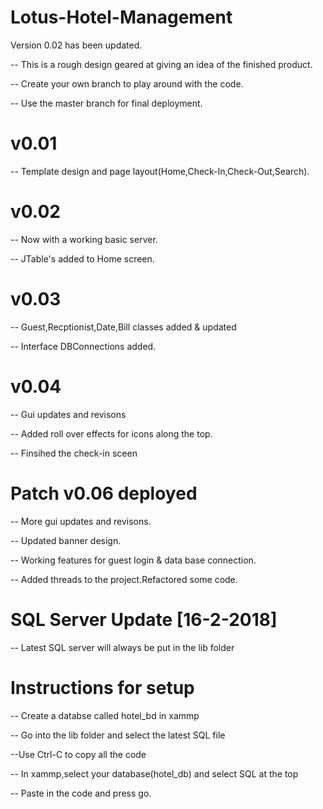 # Lotus-Hotel-Management

 Version 0.02 has been updated.
 
 -- This is a rough design geared at giving an idea of the finished product.
 
 -- Create your own branch to play around with the code.
 
 -- Use the master branch for final deployment.
 
 # v0.01 
   -- Template design and page layout(Home,Check-In,Check-Out,Search).

 
 # v0.02
   -- Now with a working basic server.
   
   -- JTable's added to Home screen.
   
 # v0.03
  -- Guest,Recptionist,Date,Bill classes added & updated
   
  -- Interface DBConnections added.
  
   # v0.04
  -- Gui updates and revisons
   
  -- Added roll over effects for icons along the top.
  
  -- Finsihed the check-in sceen
  
  # Patch v0.06 deployed
  -- More gui updates and revisons.
   
  -- Updated banner design.
  
  -- Working features for guest login & data base connection.
  
  -- Added threads to the project.Refactored some code.

# SQL Server Update [16-2-2018]
  -- Latest SQL server will always be put in the lib folder
# Instructions for setup   
  -- Create a databse called hotel_bd in xammp
  
  -- Go into the lib folder and select the latest SQL file
  
  --Use Ctrl-C to copy all the code
  
  -- In xammp,select your database(hotel_db) and select SQL at the top
  
  -- Paste in the code and press go.
